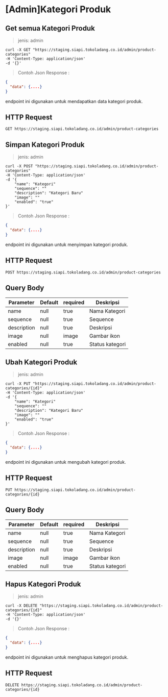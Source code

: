 # [Admin]Kategori Produk

## Get semua Kategori Produk

> jenis: admin

```shell
curl -X GET "https://staging.siapi.tokoladang.co.id/admin/product-categories"
-H 'Content-Type: application/json'
-d '{}'
```
> Contoh Json Response :

```json
{
  "data": {....}
}
```

endpoint ini digunakan untuk mendapatkan data kategori produk.

## HTTP Request

`GET https://staging.siapi.tokoladang.co.id/admin/product-categories`

## Simpan Kategori Produk

> jenis: admin

```shell
curl -X POST "https://staging.siapi.tokoladang.co.id/admin/product-categories"
-H 'Content-Type: application/json'
-d '{    
    "name": "Kategori"
    "sequence": ""
    "description": "Kategori Baru"
    "image": ""
    "enabled": "true"
}'
```

> Contoh Json Response :

```json
{
  "data": {....}
}
```

endpoint ini digunakan untuk menyimpan kategori produk.

## HTTP Request

`POST https://staging.siapi.tokoladang.co.id/admin/product-categories`

## Query Body

Parameter | Default | required | Deskripsi
--------- | ------- | -------- | -----------
name | null | true | Nama Kategori
sequence | null | true | Sequence
description | null | true | Deskripsi
image | null | image | Gambar ikon
enabled | null | true | Status kategori

## Ubah Kategori Produk

> jenis: admin

```shell
curl -X PUT "https://staging.siapi.tokoladang.co.id/admin/product-categories/{id}"
-H 'Content-Type: application/json'
-d '{
    "name": "Kategori"
    "sequence": ""
    "description": "Kategori Baru"
    "image": ""
    "enabled": "true"
}'
```

> Contoh Json Response :

```json
{
  "data": {....}
}
```

endpoint ini digunakan untuk mengubah kategori produk.

## HTTP Request

`PUT https://staging.siapi.tokoladang.co.id/admin/product-categories/{id}`

## Query Body

Parameter | Default | required | Deskripsi
--------- | ------- | -------- | -----------
name | null | true | Nama Kategori
sequence | null | true | Sequence
description | null | true | Deskripsi
image | null | image | Gambar ikon
enabled | null | true | Status kategori

## Hapus Kategori Produk

> jenis: admin

```shell
curl -X DELETE "https://staging.siapi.tokoladang.co.id/admin/product-categories/{id}"
-H 'Content-Type: application/json'
-d '{}'
```

> Contoh Json Response :

```json
{
  "data": {....}
}
```

endpoint ini digunakan untuk menghapus kategori produk.

## HTTP Request

`DELETE https://staging.siapi.tokoladang.co.id/admin/product-categories/{id}`